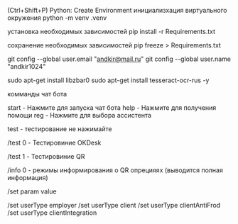  (Ctrl+Shift+P) Python: Create Environment
инициализхация виртуального окружения
python -m venv .venv

установка необходимых зависимостей
pip install -r Requirements.txt

сохранение необходимых зависимостей
pip freeze > Requirements.txt

git config --global user.email "andkir@mail.ru"
git config --global user.name "andkir1024"

sudo apt-get install libzbar0
sudo apt-get install tesseract-ocr-rus -y

комманды чат бота

start - Нажмите для запуска чат бота
help - Нажмите для получения помощи
reg - Нажмите для выбора ассистента

test - тестирование не нажимайте

/test 0 - Тестировиние OKDesk

/test 1 - Тестировиние QR

/info 0 - режимы информирования о QR опрецияях (выводится полная информация) 

/set param value

/set userType employer
/set userType client
/set userType clientAntiFrod
/set userType clientIntegration
